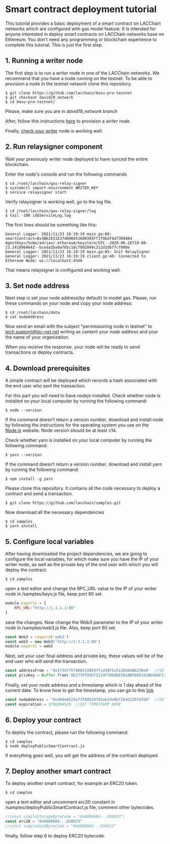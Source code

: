 # Smart contract deployment tutorial
This tutorial provides a basic deployment of a smart contract on LACChain networks which are configured with gas model feature. It is intended for anyone interested in deploy smart contracts on LACChain networks base on Ethereum. You don't need any programming or blockchain experience to complete this tutorial. This is just the first step.

## 1. Running a writer node
The first step is to run a writer node in one of the LACChain networks. We recommend that you have a node running on the testnet. To be able to provision a node in the testnet network clone this repository.

```shell
$ git clone https://github.com/lacchain/besu-pro-testnet
$ git checkout david19_network
$ cd besu-pro-testnet/
```

Please, make sure you are in *david19_network* branch

After, follow this instructions [here](https://github.com/lacchain/besu-pro-testnet/tree/david19_network) to provision a *writer node*.

Finally, [check your writer](https://github.com/lacchain/besu-pro-testnet/tree/david19_network#checking-your-connection) node is working well.

## 2. Run relaysigner component

Wait your previously writer node deployed to have synced the entire blockchain.

Enter the node's console and run the following commands

```shell
$ cd /root/lacchain/gas-relay-signer
$ systemctl import-environment WRITER_KEY
$ service relaysigner start
```

Verify relaysigner is working well, go to the log file.

```shell
$ cd /root/lacchain/gas-relay-signer/log 
$ tail -100 idbServiceLog.log
```

The first lines should be something like this: 
```
General Logger:	2021/11/23 16:19:19 main.go:60: smartContract=0x3B62E51E37d090453600395Ff1f9bdf4d7398404 AgentKey=/home/adrian/.ethereum/keystore/UTC--2020-06-26T19-00-23.241896464Z--bceda2ba9af65c18c7992849c312d1db77cf008e
General Logger:	2021/11/23 16:19:19 main.go:65: Init RelaySigner
General Logger:	2021/11/23 16:19:19 client.go:46: Connected to Ethereum Node: ws://localhost:4546
```
That means relaysigner is configured and working well.

## 3. Set node address
Next step is set your node address(by default) to model gas. Please, run these commands on your node and copy your node address:

```shell
$ cd /root/lacchain/data
$ cat nodeAddress
```
Now send an email with the subject "permissioning node in testnet" to *tech.support@lac-net.net* writing as content your *node address* and your the name of your organization.

When you receive the response, your node will be ready to send transactions or deploy contracts.

## 4. Download prerequisites
A simple contract will be deployed which records a hash associated with the end user who sent the transaction.

For this part you will need to have *nodejs* installed. Check whether node is installed on your local computer by running the following command:

```shell
$ node --version
```
If the command doesn’t return a version number, download and install node by following the instructions for the operating system you use on the [Node.js](https://nodejs.org/es/download/) website. Node version should be at least v14.

Check whether yarn is installed on your local computer by running the following command:

```shell
$ yarn --version
```
If the command doesn’t return a version number, download and install yarn by running the following command:

```shell
$ npm install -g yarn
```
Please clone this repository. It contains all the code necessary to deploy a contract and send a transaction.

```shell
$ git clone https://github.com/lacchain/samples.git
```
Now download all the necessary dependencies

```shell
$ cd samples
$ yarn install
```

## 5. Configure local variables
After having downloaded the project dependencies, we are going to configure the local variables, for which make sure you have the IP of your writer node, as well as the private key of the end user with which you will deploy the contract.

```shell
$ cd samples
```
open a text editor and change the RPC_URL value to the IP of your writer node in /samples/keys.js file, keep port 80 set.
```js
module.exports = {
    RPC_URL:"http://1.1.1.1:80"
}
```
save the changes. Now change the Web3 parameter to the IP of your writer node in /samples/web3.js file. Also, keep port 80 set.

```js
const Web3 = require('web3')
const web3 = new Web3('http://1.1.1.1:80')
module.exports = web3
```
Next, set your user final address and private key, these values ​​will be of the end user who will send the transaction.

```js
const addressFrom = '0x173CF75f0905338597fcd38F5cE13E6840b230e9'  //SET USER ADDRESS HERE
const privKey = Buffer.from('0E273FFD9CF5214F7D6ADE5D1ABFD6D101B648AF12BC2DE6AC4AFCB4DB805CD3', 'hex') //SET USER FINAL PRIVATE_KEY HERE
```
Finally, set your node address and a timestamp which is 1 day ahead of the current date. To know how to get the timestamp, you can go to this [link](https://www.unixtimestamp.com)

```js
const nodeAddress = "0xd00e6624a73f88b39f82ab34e8bf2b4d226fd768"  //SET YOUR NODE ADDRESS HERE
const expiration = 1736394529  //SET TIMESTAMP HERE
```

## 6. Deploy your contract
To deploy the contract, please run the following command:
```shell
$ cd samples
$ node deployPublicSmartContract.js
```
If everything goes well, you will get the address of the contract deployed.

## 7. Deploy another smart contract
To deploy another smart contract, for example an ERC20 token.

```shell
$ cd samples
```
open a text editor and uncomment erc20 constant in /samples/deployPublicSmartContract.js file, comment other bytecodes.

```js
//const simpleStorageByteCode = "0x6080604...030033";
const erc20 = "0x6080604...030033"
//const simpleHashByteCode = "0x6080604...030033"
```
finally, follow step 6 to deploy ERC20 bytecode.
